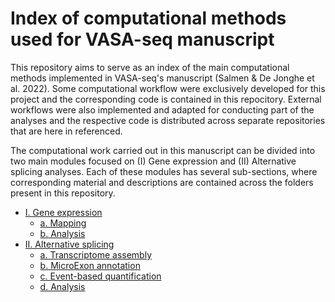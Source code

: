 # Index of computational methods used for VASA-seq manuscript



This repository aims to serve as an index of the main computational methods implemented in VASA-seq's manuscript (Salmen &amp; De Jonghe et al. 2022). Some computational workflow were exclusively developed for this project and the corresponding code is contained in this repocitory. External workflows were also implemented and adapted for conducting part of the analyses and the respective code is distributed across separate repositories that are here in referenced.

 The computational work carried out in this manuscript can be divided into two main modules focused on (I) Gene expression and (II) Alternative splicing analyses. Each of these modules has several sub-sections, where corresponding material and descriptions are contained across the folders present in this repository. 

<!-- Table of contents -->
- [I. Gene expression](I_Gene_expression/)
  - [a. Mapping](I_Gene_expression/a_Mapping/)
  - [b. Analysis](I_Gene_expression/b_Analysis/)
- [II. Alternative splicing](II_Alternative_splicing/)
  - [a. Transcriptome assembly](II_Alternative_splicing/a_Transcriptme_assembly/)
  - [b. MicroExon annotation](II_Alternative_splicing/b_Microexon_annotation/)
  - [c. Event-based quantification](II_Alternative_splicing/c_AS_quantification/)
  - [d. Analysis](II_Alternative_splicing/d_Analysis/)

